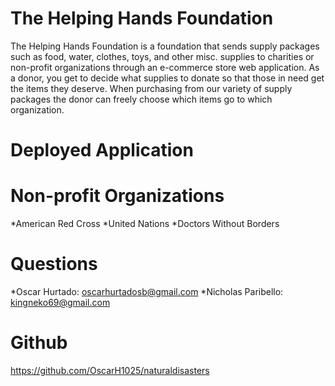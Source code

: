 # The Helping Hands Foundation

The Helping Hands Foundation is a foundation that sends supply packages such as food, water, clothes, toys, and other misc. supplies to charities or non-profit organizations through an e-commerce store web application. As a donor, you get to decide what supplies to donate so that those in need get the items they deserve. When purchasing from our variety of supply packages the donor can freely choose which items go to which organization.

# Deployed Application

# Non-profit Organizations

*American Red Cross
*United Nations
*Doctors Without Borders

# Questions

*Oscar Hurtado: oscarhurtadosb@gmail.com
*Nicholas Paribello: kingneko69@gmail.com

# Github

https://github.com/OscarH1025/naturaldisasters
